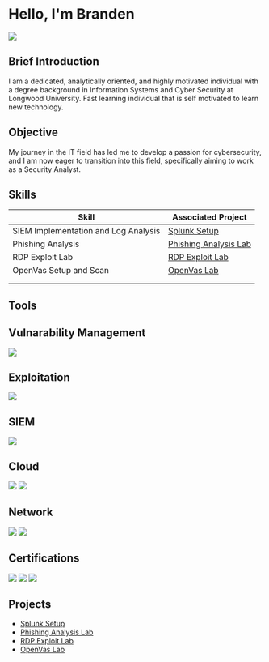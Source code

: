 
# Hello, I'm Branden

<a href="https://linkedin.com/in/branden-campos-a5441b173/"><img src="https://img.shields.io/badge/-LinkedIn-0072b1?&style=for-the-badge&logo=linkedin&logoColor=white" /></a>

## Brief Introduction

I am a dedicated, analytically oriented, and highly motivated individual with a degree background in Information Systems and Cyber Security at Longwood University. Fast learning individual that is self motivated to learn new technology.

## Objective

My journey in the IT field has led me to develop a passion for cybersecurity, and I am now eager to transition into this field, specifically aiming to work as a Security Analyst.

## Skills

| Skill                                         | Associated Project         |
|-----------------------------------------------|----------------------------|
| SIEM Implementation and Log Analysis          | <a href="https://github.com/Brandencampos/Setting-up-splunk">Splunk Setup</a>|
| Phishing Analysis                             | <a href="https://github.com/Brandencampos/Email_Phish_Analysis_Lab/blob/main/README.md"> Phishing Analysis Lab</a>|
| RDP Exploit Lab                           |  <a href="https://github.com/Brandencampos/Exploiting_RDP"> RDP Exploit Lab</a>  |
|    OpenVas Setup and Scan   | <a href="https://github.com/Brandencampos/Openvas"> OpenVas Lab <a/> |
|                   | |
|  | |

## Tools
## Vulnarability Management
<div>
  <img src="https://img.shields.io/badge/-OpenVAS-2CA5E0?style=for-the-badge&logo=OpenVAS&logoColor=white" />

</div>

## Exploitation
<div>
<img src="https://img.shields.io/badge/-Metasploit-000000?style=for-the-badge&logo=Metasploit&logoColor=white" />
</div>

## SIEM
<div>
<img src="https://img.shields.io/badge/-Splunk-000000?style=for-the-badge&logo=Splunk&logoColor=white" />
</div>

## Cloud
<div>
<img src="https://img.shields.io/badge/-Microsoft%20Azure-0052CC?style=for-the-badge&logo=Microsoft%20Azure&logoColor=white" />
<img src="https://img.shields.io/badge/-Amazon%20AWS-232F3E?style=for-the-badge&logo=Amazon%20AWS&logoColor=white" />
</div>

## Network
<div>
<img src="https://img.shields.io/badge/-Netcat-000000?style=for-the-badge&logo=Netcat&logoColor=white" />

<img src="https://img.shields.io/badge/-Wireshark-0052CC?style=for-the-badge&logo=Wireshark&logoColor=white" />

</div>

## Certifications

<div>
<img src="https://img.shields.io/badge/-Security%2B-FF0000?&style=for-the-badge&logo=CompTIA&logoColor=white" />
<img src="https://img.shields.io/badge/-AWS%20Certified%20Cloud%20Practitioner-0052CC?style=for-the-badge&logo=Amazon%20AWS&logoColor=white" />
<img src="https://img.shields.io/badge/-ISC2%20Certified%20in%20Cybersecurity-0052CC?style=for-the-badge&logo=ISC2&logoColor=white" />

## Projects
- <a href="https://github.com/Brandencampos/Setting-up-splunk">Splunk Setup</a>
- <a href="https://github.com/Brandencampos/Email_Phish_Analysis_Lab/blob/main/README.md"> Phishing Analysis Lab</a>
- <a href="https://github.com/Brandencampos/Exploiting_RDP"> RDP Exploit Lab</a>
- <a href="https://github.com/Brandencampos/Openva"> OpenVas Lab <a/>
<!--

